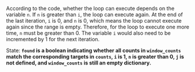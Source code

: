 According to the code, whether the loop can execute depends on the variable `n`. If `n` is greater than `i`, the loop can execute again. At the end of the last iteration, `i` is 0, and `n` is 0, which means the loop cannot execute again since the range is empty. Therefore, for the loop to execute one more time, `n` must be greater than 0. The variable `i` would also need to be incremented by 1 for the next iteration.

State: **`found` is a boolean indicating whether all counts in `window_counts` match the corresponding targets in `counts`, `i` is 1, `n` is greater than 0, `j` is not defined, and `window_counts` is still an empty dictionary.**